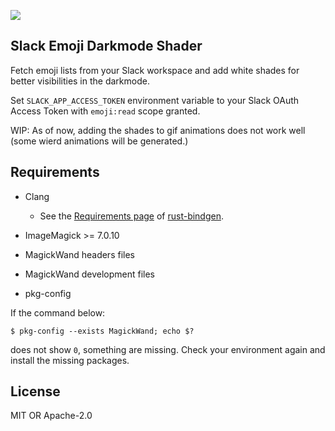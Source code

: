 ![](https://github.com/pione30/slack-emoji-darkmode-shader/workflows/Continuous%20integration/badge.svg)

## Slack Emoji Darkmode Shader

Fetch emoji lists from your Slack workspace and add white shades for better visibilities in the darkmode.

Set `SLACK_APP_ACCESS_TOKEN` environment variable to your Slack OAuth Access Token with `emoji:read` scope granted.

WIP: As of now, adding the shades to gif animations does not work well (some wierd animations will be generated.)

## Requirements

- Clang
  - See the [Requirements page](https://rust-lang.github.io/rust-bindgen/requirements.html) of [rust-bindgen](https://github.com/rust-lang/rust-bindgen).

- ImageMagick >= 7.0.10

- MagickWand headers files

- MagickWand development files

- pkg-config

If the command below:

```
$ pkg-config --exists MagickWand; echo $?
```

does not show `0`, something are missing. Check your environment again and install the missing packages.

## License

MIT OR Apache-2.0
